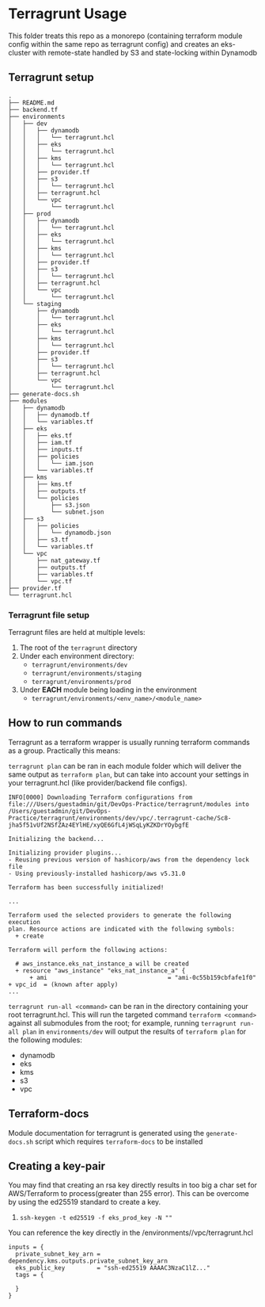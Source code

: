 # Terragrunt Usage

This folder treats this repo as a monorepo (containing terraform module config within the same repo as terragrunt config) and creates an eks-cluster with remote-state handled by S3 and state-locking within Dynamodb

## Terragrunt setup
``` shell
.
├── README.md
├── backend.tf
├── environments
│   ├── dev
│   │   ├── dynamodb
│   │   │   └── terragrunt.hcl
│   │   ├── eks
│   │   │   └── terragrunt.hcl
│   │   ├── kms
│   │   │   └── terragrunt.hcl
│   │   ├── provider.tf
│   │   ├── s3
│   │   │   └── terragrunt.hcl
│   │   ├── terragrunt.hcl
│   │   └── vpc
│   │       └── terragrunt.hcl
│   ├── prod
│   │   ├── dynamodb
│   │   │   └── terragrunt.hcl
│   │   ├── eks
│   │   │   └── terragrunt.hcl
│   │   ├── kms
│   │   │   └── terragrunt.hcl
│   │   ├── provider.tf
│   │   ├── s3
│   │   │   └── terragrunt.hcl
│   │   ├── terragrunt.hcl
│   │   └── vpc
│   │       └── terragrunt.hcl
│   └── staging
│       ├── dynamodb
│       │   └── terragrunt.hcl
│       ├── eks
│       │   └── terragrunt.hcl
│       ├── kms
│       │   └── terragrunt.hcl
│       ├── provider.tf
│       ├── s3
│       │   └── terragrunt.hcl
│       ├── terragrunt.hcl
│       └── vpc
│           └── terragrunt.hcl
├── generate-docs.sh
├── modules
│   ├── dynamodb
│   │   ├── dynamodb.tf
│   │   └── variables.tf
│   ├── eks
│   │   ├── eks.tf
│   │   ├── iam.tf
│   │   ├── inputs.tf
│   │   ├── policies
│   │   │   └── iam.json
│   │   └── variables.tf
│   ├── kms
│   │   ├── kms.tf
│   │   ├── outputs.tf
│   │   └── policies
│   │       ├── s3.json
│   │       └── subnet.json
│   ├── s3
│   │   ├── policies
│   │   │   └── dynamodb.json
│   │   ├── s3.tf
│   │   └── variables.tf
│   └── vpc
│       ├── nat_gateway.tf
│       ├── outputs.tf
│       ├── variables.tf
│       └── vpc.tf
├── provider.tf
└── terragrunt.hcl
```

### Terragrunt file setup
 Terragrunt files are held at multiple levels:
  1. The root of the `terragrunt` directory 
  2. Under each environment directory: 
     - `terragrunt/environments/dev`
     - `terragrunt/environments/staging`  
     - `terragrunt/environments/prod`
  3. Under **EACH** module being loading in the environment
     * `terragrunt/environments/<env_name>/<module_name>` 

## How to run commands
Terragrunt as a terraform wrapper is usually running terraform commands as a group. Practically this means:

`terragrunt plan` can be ran in each module folder which will deliver the same output as `terraform plan`, but can take into account your settings in your terragrunt.hcl (like provider/backend file configs).

```
INFO[0000] Downloading Terraform configurations from file:///Users/guestadmin/git/DevOps-Practice/terragrunt/modules into /Users/guestadmin/git/DevOps-Practice/terragrunt/environments/dev/vpc/.terragrunt-cache/Sc8-jha5f51vUf2NSfZAz4EYlHE/xyQE6GfL4jWSqLyKZKDrYOybgfE 

Initializing the backend...

Initializing provider plugins...
- Reusing previous version of hashicorp/aws from the dependency lock file
- Using previously-installed hashicorp/aws v5.31.0

Terraform has been successfully initialized!

...

Terraform used the selected providers to generate the following execution
plan. Resource actions are indicated with the following symbols:
  + create

Terraform will perform the following actions:

  # aws_instance.eks_nat_instance_a will be created
  + resource "aws_instance" "eks_nat_instance_a" {
      + ami                                  = "ami-0c55b159cbfafe1f0"
+ vpc_id  = (known after apply)
...
```

`terragrunt run-all <command>` can be ran in the directory containing your root terragrunt.hcl. This will run the targeted command `terraform <command>` against all submodules from the root; for example, running `terragrunt run-all plan` in `environments/dev`
will output the results of `terraform plan` for the following modules:
- dynamodb
- eks
- kms
- s3
- vpc

## Terraform-docs
Module documentation for terragrunt is generated using the `generate-docs.sh` script which requires `terraform-docs` to be installed

## Creating a key-pair
You may find that creating an rsa key directly results in too big a char set for AWS/Terraform to process(greater than 255 error). This can be overcome by using the ed25519 standard to create a key.

1. `ssh-keygen -t ed25519 -f eks_prod_key -N ""`

You can reference the key directly in the /environments/<env-name>/vpc/terragrunt.hcl
```
inputs = {
  private_subnet_key_arn = dependency.kms.outputs.private_subnet_key_arn
  eks_public_key         = "ssh-ed25519 AAAAC3NzaC1lZ..."
  tags = {

  }
} 
```
